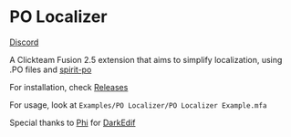 # PO Localizer
[Discord](https://discord.gg/aY2WFGPBBB)

A Clickteam Fusion 2.5 extension that aims to simplify localization, using .PO files and [spirit-po](https://github.com/cbeck88/spirit-po)

For installation, check [Releases](https://github.com/AITYunivers/FusionPOLocalizer/releases)

For usage, look at `Examples/PO Localizer/PO Localizer Example.mfa`

Special thanks to [Phi](https://github.com/SortaCore/MMF2Exts/commits?author=SortaCore) for [DarkEdif](https://github.com/SortaCore/MMF2Exts)
